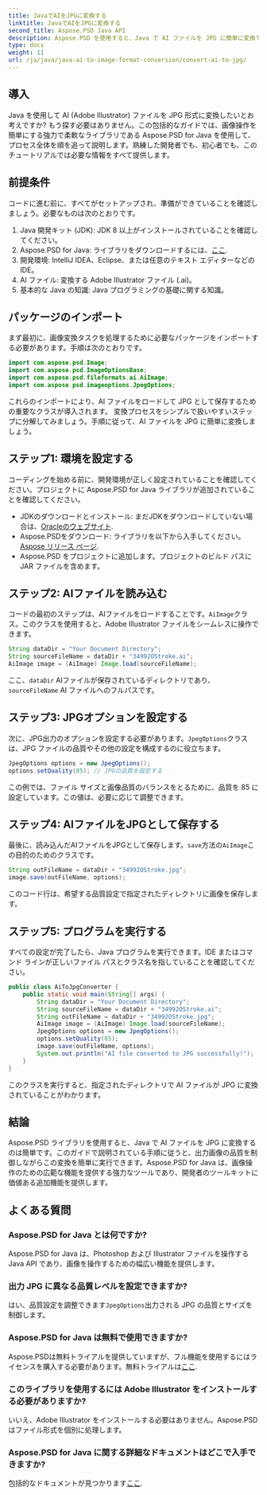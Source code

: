 ```yaml
---
title: JavaでAIをJPGに変換する
linktitle: JavaでAIをJPGに変換する
second_title: Aspose.PSD Java API
description: Aspose.PSD を使用すると、Java で AI ファイルを JPG に簡単に変換できます。高品質の画像変換については、ステップバイステップのガイドに従ってください。
type: docs
weight: 11
url: /ja/java/java-ai-to-image-format-conversion/convert-ai-to-jpg/
---
```

## 導入
Java を使用して AI (Adobe Illustrator) ファイルを JPG 形式に変換したいとお考えですか? もう探す必要はありません。この包括的なガイドでは、画像操作を簡単にする強力で柔軟なライブラリである Aspose.PSD for Java を使用して、プロセス全体を順を追って説明します。熟練した開発者でも、初心者でも、このチュートリアルでは必要な情報をすべて提供します。
## 前提条件
コードに進む前に、すべてがセットアップされ、準備ができていることを確認しましょう。必要なものは次のとおりです。
1. Java 開発キット (JDK): JDK 8 以上がインストールされていることを確認してください。
2.  Aspose.PSD for Java: ライブラリをダウンロードするには、[ここ](https://releases.aspose.com/psd/java/).
3. 開発環境: IntelliJ IDEA、Eclipse、または任意のテキスト エディターなどの IDE。
4. AI ファイル: 変換する Adobe Illustrator ファイル (.ai)。
5. 基本的な Java の知識: Java プログラミングの基礎に関する知識。
## パッケージのインポート
まず最初に、画像変換タスクを処理するために必要なパッケージをインポートする必要があります。手順は次のとおりです。
```java
import com.aspose.psd.Image;
import com.aspose.psd.ImageOptionsBase;
import com.aspose.psd.fileformats.ai.AiImage;
import com.aspose.psd.imageoptions.JpegOptions;
```
これらのインポートにより、AI ファイルをロードして JPG として保存するための重要なクラスが導入されます。
変換プロセスをシンプルで扱いやすいステップに分解してみましょう。手順に従って、AI ファイルを JPG に簡単に変換しましょう。
## ステップ1: 環境を設定する
コーディングを始める前に、開発環境が正しく設定されていることを確認してください。プロジェクトに Aspose.PSD for Java ライブラリが追加されていることを確認してください。
-  JDKのダウンロードとインストール: まだJDKをダウンロードしていない場合は、[Oracleのウェブサイト](https://www.oracle.com/java/technologies/javase-downloads.html).
-  Aspose.PSDをダウンロード: ライブラリを以下から入手してください。[Aspose リリース ページ](https://releases.aspose.com/psd/java/).
- Aspose.PSD をプロジェクトに追加します。プロジェクトのビルド パスに JAR ファイルを含めます。
## ステップ2: AIファイルを読み込む
コードの最初のステップは、AIファイルをロードすることです。`AiImage`クラス。このクラスを使用すると、Adobe Illustrator ファイルをシームレスに操作できます。
```java
String dataDir = "Your Document Directory";
String sourceFileName = dataDir + "34992OStroke.ai";
AiImage image = (AiImage) Image.load(sourceFileName);
```
ここ、`dataDir` AIファイルが保存されているディレクトリであり、`sourceFileName` AI ファイルへのフルパスです。
## ステップ3: JPGオプションを設定する
次に、JPG出力のオプションを設定する必要があります。`JpegOptions`クラスは、JPG ファイルの品質やその他の設定を構成するのに役立ちます。
```java
JpegOptions options = new JpegOptions();
options.setQuality(85); // JPGの品質を設定する
```
この例では、ファイル サイズと画像品質のバランスをとるために、品質を 85 に設定しています。この値は、必要に応じて調整できます。
## ステップ4: AIファイルをJPGとして保存する
最後に、読み込んだAIファイルをJPGとして保存します。`save`方法の`AiImage`この目的のためのクラスです。
```java
String outFileName = dataDir + "34992OStroke.jpg";
image.save(outFileName, options);
```
このコード行は、希望する品質設定で指定されたディレクトリに画像を保存します。
## ステップ5: プログラムを実行する
すべての設定が完了したら、Java プログラムを実行できます。IDE またはコマンド ラインが正しいファイル パスとクラス名を指していることを確認してください。
```java
public class AiToJpgConverter {
    public static void main(String[] args) {
        String dataDir = "Your Document Directory";
        String sourceFileName = dataDir + "34992OStroke.ai";
        String outFileName = dataDir + "34992OStroke.jpg";
        AiImage image = (AiImage) Image.load(sourceFileName);
        JpegOptions options = new JpegOptions();
        options.setQuality(85);
        image.save(outFileName, options);
        System.out.println("AI file converted to JPG successfully!");
    }
}
```
このクラスを実行すると、指定されたディレクトリで AI ファイルが JPG に変換されていることがわかります。
## 結論
Aspose.PSD ライブラリを使用すると、Java で AI ファイルを JPG に変換するのは簡単です。このガイドで説明されている手順に従うと、出力画像の品質を制御しながらこの変換を簡単に実行できます。Aspose.PSD for Java は、画像操作のための広範な機能を提供する強力なツールであり、開発者のツールキットに価値ある追加機能を提供します。
## よくある質問
### Aspose.PSD for Java とは何ですか?
Aspose.PSD for Java は、Photoshop および Illustrator ファイルを操作する Java API であり、画像を操作するための幅広い機能を提供します。
### 出力 JPG に異なる品質レベルを設定できますか?
はい、品質設定を調整できます`JpegOptions`出力される JPG の品質とサイズを制御します。
### Aspose.PSD for Java は無料で使用できますか?
Aspose.PSDは無料トライアルを提供していますが、フル機能を使用するにはライセンスを購入する必要があります。無料トライアルは[ここ](https://releases.aspose.com/).
### このライブラリを使用するには Adobe Illustrator をインストールする必要がありますか?
いいえ、Adobe Illustrator をインストールする必要はありません。Aspose.PSD はファイル形式を個別に処理します。
### Aspose.PSD for Java に関する詳細なドキュメントはどこで入手できますか?
包括的なドキュメントが見つかります[ここ](https://reference.aspose.com/psd/java/).